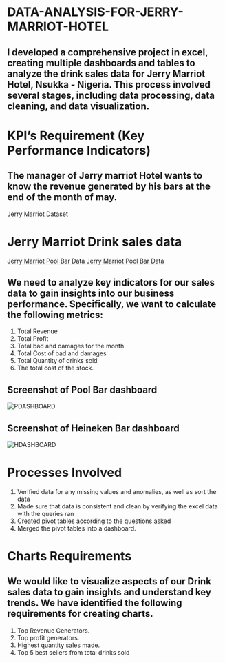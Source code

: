 # DATA-ANALYSIS-FOR-JERRY-MARRIOT-HOTEL
## I developed a comprehensive project in excel, creating multiple dashboards and tables to analyze the drink sales data for Jerry Marriot Hotel, Nsukka - Nigeria. This process involved several stages, including data processing, data cleaning, and data visualization.
# KPI’s Requirement (Key Performance Indicators)
## The manager of Jerry marriot Hotel wants to know the revenue generated by his bars at the end of the month of may.
Jerry Marriot Dataset
# Jerry Marriot Drink sales data
<a href ="https://drive.google.com/file/d/1QXg2mZkKn9nvWJdymH8aWi9Abgf3H8ct/view?usp=drive_link"> Jerry Marriot Pool Bar Data</a>
<a href ="https://drive.google.com/file/d/1fUXPPkKRpi4VXubV6ZHG7voD5GO9c0Fu/view?usp=drive_link"> Jerry Marriot Pool Bar Data</a>
## We need to analyze key indicators for our sales data to gain insights into our business performance. Specifically, we want to calculate the following metrics:
1.	Total Revenue 
2.	Total Profit 
3.	Total bad and damages for the month
4.	Total Cost of bad and damages
5.	Total Quantity of drinks sold
6.	The total cost of the stock.
## Screenshot of Pool Bar dashboard 
![PDASHBOARD](https://github.com/user-attachments/assets/0e3df5fc-245f-4206-a760-e0e5732f6f6b)
## Screenshot of Heineken Bar dashboard
![HDASHBOARD](https://github.com/user-attachments/assets/dcd3751b-43e0-4b91-ace6-3ad5bc6fb60b)
# Processes Involved
1.	Verified data for any missing values and anomalies, as well as sort the data
2.	Made sure that data is consistent and clean by verifying the excel data with the queries ran
3.	Created pivot tables according to the questions asked
4.	Merged the pivot tables into a dashboard.
# Charts Requirements
## We would like to visualize aspects of our Drink sales data to gain insights and understand key trends. We have identified the following requirements for creating charts.
1.	Top Revenue Generators.
2.	Top profit generators.
3.	Highest quantity sales made.
4.	Top 5 best sellers from total drinks sold
